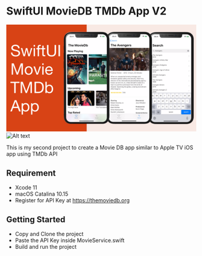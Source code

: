 # SwiftUI MovieDB TMDb App V2

![Alt text](./promo.png?raw=true "SwiftUI MovieDb with TMDb API iOS App")
![Alt text](./promo-mac.png?raw=true "SwiftUI MovieDb with TMDb API macOS App")

This is my second project to create a Movie DB app similar to Apple TV iOS app using TMDb API

## Requirement
- Xcode 11
- macOS Catalina 10.15
- Register for API Key at https://themoviedb.org

## Getting Started
- Copy and Clone the project
- Paste the API Key inside MovieService.swift
- Build and run the project
